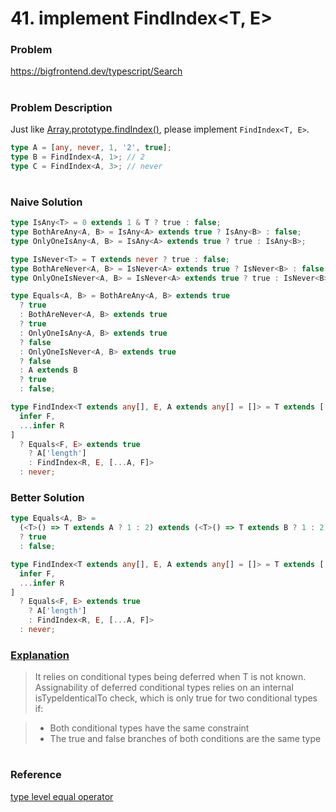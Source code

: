 # 41. implement FindIndex<T, E>

### Problem

https://bigfrontend.dev/typescript/Search

#

### Problem Description

Just like [Array.prototype.findIndex()](https://developer.mozilla.org/en-US/docs/Web/JavaScript/Reference/Global_Objects/Array/findIndex), please implement `FindIndex<T, E>`.

```ts
type A = [any, never, 1, '2', true];
type B = FindIndex<A, 1>; // 2
type C = FindIndex<A, 3>; // never
```

#

### Naive Solution

```ts
type IsAny<T> = 0 extends 1 & T ? true : false;
type BothAreAny<A, B> = IsAny<A> extends true ? IsAny<B> : false;
type OnlyOneIsAny<A, B> = IsAny<A> extends true ? true : IsAny<B>;

type IsNever<T> = T extends never ? true : false;
type BothAreNever<A, B> = IsNever<A> extends true ? IsNever<B> : false;
type OnlyOneIsNever<A, B> = IsNever<A> extends true ? true : IsNever<B>;

type Equals<A, B> = BothAreAny<A, B> extends true
  ? true
  : BothAreNever<A, B> extends true
  ? true
  : OnlyOneIsAny<A, B> extends true
  ? false
  : OnlyOneIsNever<A, B> extends true
  ? false
  : A extends B
  ? true
  : false;

type FindIndex<T extends any[], E, A extends any[] = []> = T extends [
  infer F,
  ...infer R
]
  ? Equals<F, E> extends true
    ? A['length']
    : FindIndex<R, E, [...A, F]>
  : never;
```

### Better Solution

<!--prettier-ignore-->
```ts
type Equals<A, B> = 
  (<T>() => T extends A ? 1 : 2) extends (<T>() => T extends B ? 1 : 2)
  ? true
  : false;

type FindIndex<T extends any[], E, A extends any[] = []> = T extends [
  infer F,
  ...infer R
]
  ? Equals<F, E> extends true
    ? A['length']
    : FindIndex<R, E, [...A, F]>
  : never;
```

### [Explanation](https://github.com/Microsoft/TypeScript/issues/27024#issuecomment-510924206)

> It relies on conditional types being deferred when T is not known. Assignability of deferred conditional types relies on an internal isTypeIdenticalTo check, which is only true for two conditional types if:

> - Both conditional types have the same constraint
> - The true and false branches of both conditions are the same type

#

### Reference

[type level equal operator](https://github.com/Microsoft/TypeScript/issues/27024#issuecomment-421529650)
